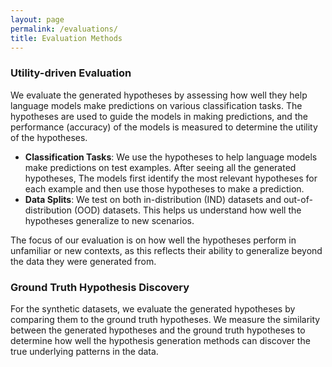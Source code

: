 ```yaml
---
layout: page
permalink: /evaluations/
title: Evaluation Methods
---
```


### Utility-driven Evaluation
We evaluate the generated hypotheses by assessing how well they help language models make predictions on various classification tasks. The hypotheses are used to guide the models in making predictions, and the performance (accuracy) of the models is measured to determine the utility of the hypotheses.

- **Classification Tasks**: We use the hypotheses to help language models make predictions on test examples. After seeing all the generated hypotheses, The models first identify the most relevant hypotheses for each example and then use those hypotheses to make a prediction.
- **Data Splits**: We test on both in-distribution (IND) datasets and out-of-distribution (OOD) datasets. This helps us understand how well the hypotheses generalize to new scenarios.

The focus of our evaluation is on how well the hypotheses perform in unfamiliar or new contexts, as this reflects their ability to generalize beyond the data they were generated from.

### Ground Truth Hypothesis Discovery 
For the synthetic datasets, we evaluate the generated hypotheses by comparing them to the ground truth hypotheses. We measure the similarity between the generated hypotheses and the ground truth hypotheses to determine how well the hypothesis generation methods can discover the true underlying patterns in the data.
